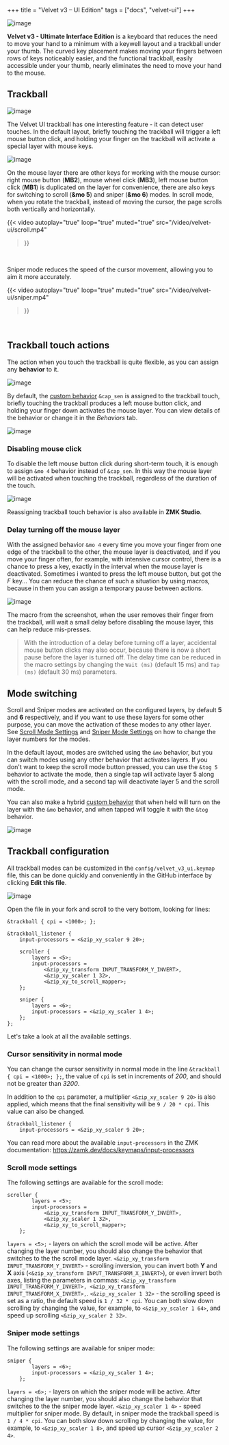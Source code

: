 +++
title = "Velvet v3 – UI Edition"
tags = ["docs", "velvet-ui"]
+++

![image](/images/layouts/velvet-ui.png)

**Velvet v3 - Ultimate Interface Edition** is a keyboard that reduces the need to move your hand to a minimum with a keywell layout and a trackball under your thumb. The curved key placement makes moving your fingers between rows of keys noticeably easier, and the functional trackball, easily accessible under your thumb, nearly eliminates the need to move your hand to the mouse.

## Trackball

![image](/images/velvet-ui/trackball.jpg)

The Velvet UI trackball has one interesting feature - it can detect user touches. In the default layout, briefly touching the trackball will trigger a left mouse button click, and holding your finger on the trackball will activate a special layer with mouse keys.

![image](/images/velvet-ui/layer.png)

On the mouse layer there are other keys for working with the mouse cursor: right mouse button (**MB2**), mouse wheel click (**MB3**), left mouse button click (**MB1**) is duplicated on the layer for convenience, there are also keys for switching to scroll (**&mo 5**) and sniper (**&mo 6**) modes. 
In scroll mode, when you rotate the trackball, instead of moving the cursor, the page scrolls both vertically and horizontally.

{{< video 
    autoplay="true"
    loop="true"
    muted="true"
    src="/video/velvet-ui/scroll.mp4" 
>}}
<br />


Sniper mode reduces the speed of the cursor movement, allowing you to aim it more accurately.

{{< video 
    autoplay="true"
    loop="true"
    muted="true"
    src="/video/velvet-ui/sniper.mp4" 
>}}
<br />

## Trackball touch actions

The action when you touch the trackball is quite flexible, as you can assign any **behavior** to it.

![image](/images/velvet-ui/keymap.png)

By default, the <a href="https://journey.ergohaven.xyz/en-gb/pages/docs/keymap-editor/#custom-behaviors" target="_blank">custom behavior</a> `&cap_sen` is assigned to the trackball touch, briefly touching the trackball produces a left mouse button click, and holding your finger down activates the mouse layer. You can view details of the behavior or change it in the *Behaviors* tab.

![image](/images/velvet-ui/capsen.png)


### Disabling mouse click

To disable the left mouse button click during short-term touch, it is enough to assign `&mo 4` behavior instead of `&cap_sen`. In this way the mouse layer will be activated when touching the trackball, regardless of the duration of the touch.

![image](/images/velvet-ui/keymap-mo.png)

Reassigning trackball touch behavior is also available in **ZMK Studio**.


### Delay turning off the mouse layer

With the assigned behavior `&mo 4` every time you move your finger from one edge of the trackball to the other, the mouse layer is deactivated, and if you move your finger often, for example, with intensive cursor control, there is a chance to press a key, exactly in the interval when the mouse layer is deactivated. Sometimes i wanted to press the left mouse button, but got the *F* key... You can reduce the chance of such a situation by using macros, because in them you can assign a temporary pause between actions.

![image](/images/velvet-ui/senmo.png)

The macro from the screenshot, when the user removes their finger from the trackball, will wait a small delay before disabling the mouse layer, this can help reduce mis-presses.
> With the introduction of a delay before turning off a layer, accidental mouse button clicks may also occur, because there is now a short pause before the layer is turned off. The delay time can be reduced in the macro settings by changing the `Wait (ms)` (default 15 ms) and `Tap (ms)` (default 30 ms) parameters.
 


## Mode switching

Scroll and Sniper modes are activated on the configured layers, by default **5** and **6** respectively, and if you want to use these layers for some other purpose, you can move the activation of these modes to any other layer. See [Scroll Mode Settings](#scroll-mode-settings) and [Sniper Mode Settings](#sniper-mode-settings) on how to change the layer numbers for the modes.
  
In the default layout, modes are switched using the `&mo` behavior, but you can switch modes using any other behavior that activates layers. If you don't want to keep the scroll mode button pressed, you can use the `&tog 5` behavior to activate the mode, then a single tap will activate layer 5 along with the scroll mode, and a second tap will deactivate layer 5 and the scroll mode.

You can also make a hybrid <a href="https://journey.ergohaven.xyz/en-gb/pages/docs/keymap-editor/#custom-behaviors" target="_blank">custom behavior</a> that when held will turn on the layer with the `&mo` behavior, and when tapped will toggle it with the `&tog` behavior.

![image](/images/velvet-ui/mode-behavior.png)

## Trackball configuration

All trackball modes can be customized in the `config/velvet_v3_ui.keymap` file, this can be done quickly and conveniently in the GitHub interface by clicking **Edit this file**.

![image](/images/velvet-ui/github-edit.png)

Open the file in your fork and scroll to the very bottom, looking for lines:

```
&trackball { cpi = <1000>; };

&trackball_listener {
    input-processors = <&zip_xy_scaler 9 20>;

    scroller {
        layers = <5>;
        input-processors =
            <&zip_xy_transform INPUT_TRANSFORM_Y_INVERT>,
            <&zip_xy_scaler 1 32>,
            <&zip_xy_to_scroll_mapper>;
    };

    sniper {
        layers = <6>;
        input-processors = <&zip_xy_scaler 1 4>;
    };
};
```

Let's take a look at all the available settings.


### Cursor sensitivity in normal mode

You can change the cursor sensitivity in normal mode in the line `&trackball { cpi = <1000>; };`, the value of `cpi` is set in increments of *200*, and should not be greater than *3200*.

In addition to the `cpi` parameter, a multiplier `<&zip_xy_scaler 9 20>` is also applied, which means that the final sensitivity will be `9 / 20 * cpi`. This value can also be changed.
```
&trackball_listener {
    input-processors = <&zip_xy_scaler 9 20>;
```
You can read more about the available `input-processors` in the ZMK documentation: https://zamk.dev/docs/keymaps/input-processors


### Scroll mode settings

The following settings are available for the scroll mode:
```
scroller {
        layers = <5>;
        input-processors =
            <&zip_xy_transform INPUT_TRANSFORM_Y_INVERT>,
            <&zip_xy_scaler 1 32>,
            <&zip_xy_to_scroll_mapper>;
    };
```
`layers = <5>;` - layers on which the scroll mode will be active. After changing the layer number, you should also change the behavior that switches to the the scroll mode layer.
`<&zip_xy_transform INPUT_TRANSFORM_Y_INVERT>` - scrolling inversion, you can invert both **Y** and **X** axis (`<&zip_xy_transform INPUT_TRANSFORM_X_INVERT>`), or even invert both axes, listing the parameters in commas: `<&zip_xy_transform INPUT_TRANSFORM_Y_INVERT>, <&zip_xy_transform INPUT_TRANSFORM_X_INVERT>,`.
`<&zip_xy_scaler 1 32>` - the scrolling speed is set as a ratio, the default speed is `1 / 32 * cpi`. You can both slow down scrolling by changing the value, for example, to `<&zip_xy_scaler 1 64>`, and speed up scrolling `<&zip_xy_scaler 2 32>`.


### Sniper mode settings

The following settings are available for sniper mode:
```
sniper {
        layers = <6>;
        input-processors = <&zip_xy_scaler 1 4>;
    };
```
`layers = <6>;` - layers on which the sniper mode will be active. After changing the layer number, you should also change the behavior that switches to the the sniper mode layer.
`<&zip_xy_scaler 1 4>` - speed multiplier for sniper mode. By default, in sniper mode the trackball speed is `1 / 4 * cpi`. You can both slow down scrolling by changing the value, for example, to `<&zip_xy_scaler 1 8>`, and speed up cursor `<&zip_xy_scaler 2 4>`.

